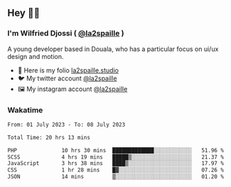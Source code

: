 ## Hey 👋🏾
### I'm Wilfried Djossi ( <a href="https://twitter.com/la2spaille/" target="_blank">@la2spaille</a> )
A young developer based in Douala, who has a particular focus on ui/ux design and motion.

- 🎨 Here is my folio [la2spaille.studio](https://la2spaille.studio/)
- 🐦 My twitter account [@la2spaille](https://twitter.com/la2spaille/)
- 🖼 My instagram account [@la2spaille](https://www.instagram.com/la2spaille/)

### Wakatime
<!--START_SECTION:waka-->

```txt
From: 01 July 2023 - To: 08 July 2023

Total Time: 20 hrs 13 mins

PHP              10 hrs 30 mins  █████████████░░░░░░░░░░░░   51.96 %
SCSS             4 hrs 19 mins   █████▒░░░░░░░░░░░░░░░░░░░   21.37 %
JavaScript       3 hrs 38 mins   ████▒░░░░░░░░░░░░░░░░░░░░   17.97 %
CSS              1 hr 28 mins    █▓░░░░░░░░░░░░░░░░░░░░░░░   07.26 %
JSON             14 mins         ▒░░░░░░░░░░░░░░░░░░░░░░░░   01.20 %
```

<!--END_SECTION:waka-->
<!--
**la2spaille/la2spaille** is a ✨ _special_ ✨ repository because its `README.md` (this file) appears on your GitHub profile.

Here are some ideas to get you started:

- 🔭 I’m currently working on ...
- 🌱 I’m currently learning ...
- 👯 I’m looking to collaborate on ...
- 🤔 I’m looking for help with ...
- 💬 Ask me about ...
- 📫 How to reach me: ...
- 😄 Pronouns: ...
- ⚡ Fun fact: ...
-->
